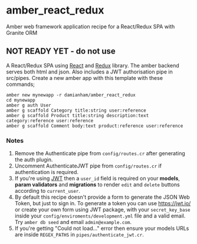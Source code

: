 # amber_react_redux
Amber web framework application recipe for a React/Redux SPA with Granite ORM

## NOT READY YET - do not use


A React/Redux SPA using [React](https://reactjs.org) and [Redux](https://reduxjs.org) library.
The amber backend serves both html and json.  Also includes a JWT authorisation
pipe in src/pipes.  Create a new amber app with this template with these commands;


```
amber new mynewapp -r damianham/amber_react_redux
cd mynewapp
amber g auth User
amber g scaffold Category title:string user:reference
amber g scaffold Product title:string description:text category:reference user:reference
amber g scaffold Comment body:text product:reference user:reference
```

### Notes

1. Remove the Authenticate pipe from `config/routes.cr` after generating the auth plugin.  
2. Uncomment AuthenticateJWT pipe from `config/routes.cr` if authentication is required.
3. If you're using [JWT](https://jwt.io/) then a `user_id` field is required on your **models**, **param validators** and **migrations** to render `edit` and `delete` buttons according to `current_user`.
4. By default this recipe doesn't provide a form to generate the JSON Web Token, but just to sign in. To generate a token you can use https://jwt.io/ or create your own form using JWT package, with your `secret_key_base` inside your `config/enviroments/development.yml` file and a valid email. Try `amber db seed` and email `admin@example.com`.
5. If you're getting "Could not load..." error then ensure your models URLs are inside `REGEX_PATHS` in `pipes/authenticate_jwt.cr`.
